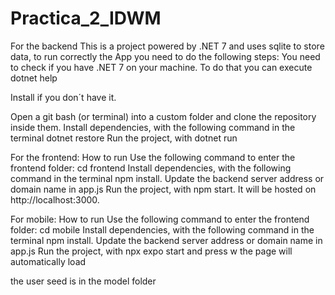 # Practica_2_IDWM
For the backend
  This is a project powered by .NET 7 and uses sqlite to store data, to run correctly the App you need to do the following steps:
  You need to check if you have .NET 7 on your machine. To do that you can execute
    dotnet help
    
  Install if you don´t have it.
  
  Open a git bash (or terminal) into a custom folder and clone the repository inside them.
  Install dependencies, with the following command in the terminal
    dotnet restore
  Run the project, with 
    dotnet run

For the frontend:
  How to run
  Use the following command to enter the frontend folder:
    cd frontend
  Install dependencies, with the following command in the terminal
    npm install.
  Update the backend server address or domain name in app.js
  Run the project, with 
    npm start.
  It will be hosted on http://localhost:3000.


  For mobile:
    How to run
    Use the following command to enter the frontend folder:
      cd mobile
    Install dependencies, with the following command in the terminal
      npm install.
    Update the backend server address or domain name in app.js
    Run the project, with 
      npx expo start
    and press w
    the page will automatically load 


the user seed is in the model folder 
